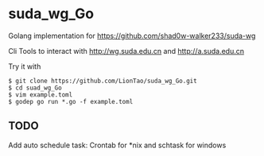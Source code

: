 # suda_wg_Go
Golang implementation for https://github.com/shad0w-walker233/suda-wg 

Cli Tools to interact with http://wg.suda.edu.cn and http://a.suda.edu.cn

Try it with
```shell
$ git clone https://github.com/LionTao/suda_wg_Go.git
$ cd suad_wg_Go
$ vim example.toml
$ godep go run *.go -f example.toml
```

## TODO
Add auto schedule task: Crontab for *nix and schtask for windows
